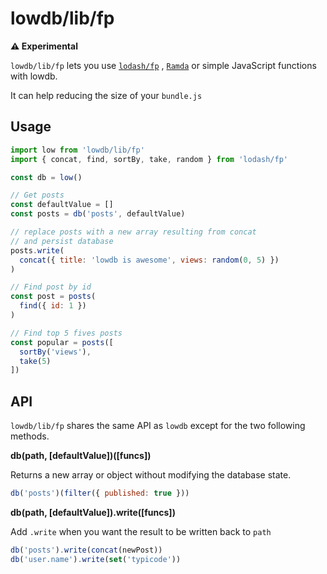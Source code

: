 # lowdb/lib/fp

__:warning: Experimental__

`lowdb/lib/fp` lets you use [`lodash/fp`](https://github.com/lodash/lodash/wiki/FP-Guide)
, [`Ramda`](https://github.com/ramda/ramda) or simple JavaScript functions with lowdb.

It can help reducing the size of your `bundle.js`

## Usage

```js
import low from 'lowdb/lib/fp'
import { concat, find, sortBy, take, random } from 'lodash/fp'

const db = low()

// Get posts
const defaultValue = []
const posts = db('posts', defaultValue)

// replace posts with a new array resulting from concat
// and persist database
posts.write(
  concat({ title: 'lowdb is awesome', views: random(0, 5) })
)

// Find post by id
const post = posts(
  find({ id: 1 })
)

// Find top 5 fives posts
const popular = posts([
  sortBy('views'),
  take(5)
])
```

## API

`lowdb/lib/fp` shares the same API as `lowdb` except for the two following methods.

__db(path, [defaultValue])([funcs])__

Returns a new array or object without modifying the database state.

```js
db('posts')(filter({ published: true }))
```

__db(path, [defaultValue]).write([funcs])__

Add `.write` when you want the result to be written back to `path`

```js
db('posts').write(concat(newPost))
db('user.name').write(set('typicode'))
```
